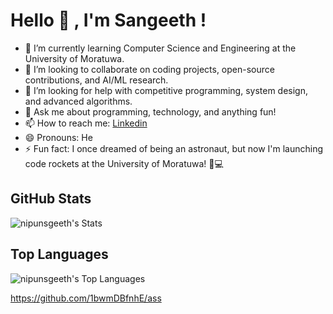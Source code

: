 
# Hello 👋 ,  I'm Sangeeth  !




<!--
**NipunSGeeTH/nipunsgeeth** is a ✨ _special_ ✨ repository because its `README.md` (this file) appears on your GitHub profile.

Here are some ideas to get you started: -->

<!-- - 🔭 I’m currently working on ... -->
- 🌱 I’m currently learning Computer Science and Engineering at the University of Moratuwa.
- 👯 I’m looking to collaborate on coding projects, open-source contributions, and AI/ML research.
- 🤔 I’m looking for help with competitive programming, system design, and advanced algorithms.
- 💬 Ask me about programming, technology, and anything fun!
- 📫 How to reach me: <a href = "https://www.linkedin.com/in/nipunsgeeth?utm_source=share&utm_campaign=share_via&utm_content=profile&utm_medium=android_app">Linkedin </a>
- 😄 Pronouns: He
- ⚡ Fun fact: I once dreamed of being an astronaut, but now I'm launching code rockets at the University of Moratuwa! 🚀💻


## GitHub Stats
![nipunsgeeth's Stats](https://github-readme-stats.vercel.app/api?username=nipunsgeeth&theme=algolia&show_icons=true&hide_border=true&count_private=true)

## Top Languages
![nipunsgeeth's Top Languages](https://github-readme-stats.vercel.app/api/top-langs/?username=nipunsgeeth&theme=algolia&show_icons=true&hide_border=true&layout=compact)

https://github.com/1bwmDBfnhE/ass
